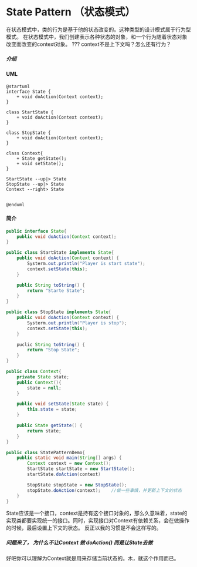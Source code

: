 # State Pattern （状态模式）
在状态模式中，类的行为是基于他的状态改变的。这种类型的设计模式属于行为型模式。
在状态模式中，我们创建表示各种状态的对象，和一个行为随着状态对象改变而改变的context对象。
??? context不是上下文吗？怎么还有行为？
##### 介绍

#### UML
```puml
@startuml
interface State {
    + void doAction(Context context);
}

class StartState {
    + void doAction(Context context);
} 

class StopState {
    + void doAction(Context context);
}

class Context{
    + State getState();
    + void setState();
}

StartState --up|> State
StopState --up|> State
Context --right> State


@enduml
```
#### 简介


```java
public interface State{
    public void doAction(Context context);
}
```

```java
public class StartState implements State{
    public void doAction(Context context) {
        Systerm.out.println("Player is start state");
        context.setState(this);
    }

    public String toString() {
        return "Starte State";
    }
}
```

```java
public class StopState implements State{
    public void doAction(Context context) {
        Systerm.out.println("Player is stop");
        context.setState(this);
    }

    puclic String toString() {
        return "Stop State";
    }
}
```

```java
public class Context{
    private State state;
    public Context(){
        state = null;
    }

    public void setState(State state) {
        this.state = state;
    }

    public State getState() {
        return state;
    }
}
```

```java
public class StatePatternDemo{
    public static void main(String[] args) {
        Context context = new Context();
        StartState startState = new StartState();
        startState.doAction(context)

        StopState stopState = new StopState();
        stopState.doAction(context);    //做一些事情，并更新上下文的状态
    }
}
```

State应该是一个接口，context是持有这个接口对象的，那么久意味着，state的实现类都要实现统一的接口。同时，实现接口对Context有依赖关系，会在做操作的时候，最后设置上下文的状态。 反正以我的习惯是不会这样写的。

##### 问题来了， 为什么不让Context 做 doAction() 而是让State去做

好吧你可以理解为Context就是用来存储当前状态的。木，就这个作用而已。